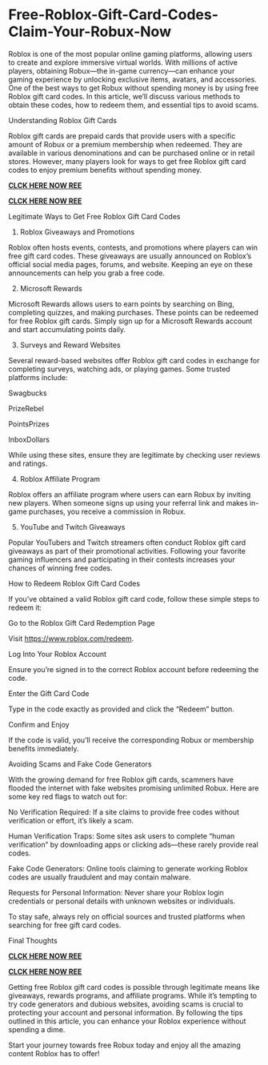 # Free-Roblox-Gift-Card-Codes-Claim-Your-Robux-Now
Roblox is one of the most popular online gaming platforms, allowing users to create and explore immersive virtual worlds. With millions of active players, obtaining Robux—the in-game currency—can enhance your gaming experience by unlocking exclusive items, avatars, and accessories. One of the best ways to get Robux without spending money is by using free Roblox gift card codes. In this article, we’ll discuss various methods to obtain these codes, how to redeem them, and essential tips to avoid scams.

Understanding Roblox Gift Cards

Roblox gift cards are prepaid cards that provide users with a specific amount of Robux or a premium membership when redeemed. They are available in various denominations and can be purchased online or in retail stores. However, many players look for ways to get free Roblox gift card codes to enjoy premium benefits without spending money.

**[CLCK HERE NOW REE](https://tinyurl.com/Robloxgiftcard2522)**

**[CLCK HERE NOW REE](https://tinyurl.com/Robloxgiftcard2522)**

Legitimate Ways to Get Free Roblox Gift Card Codes

1. Roblox Giveaways and Promotions

Roblox often hosts events, contests, and promotions where players can win free gift card codes. These giveaways are usually announced on Roblox’s official social media pages, forums, and website. Keeping an eye on these announcements can help you grab a free code.

2. Microsoft Rewards

Microsoft Rewards allows users to earn points by searching on Bing, completing quizzes, and making purchases. These points can be redeemed for free Roblox gift cards. Simply sign up for a Microsoft Rewards account and start accumulating points daily.

3. Surveys and Reward Websites

Several reward-based websites offer Roblox gift card codes in exchange for completing surveys, watching ads, or playing games. Some trusted platforms include:

Swagbucks

PrizeRebel

PointsPrizes

InboxDollars

While using these sites, ensure they are legitimate by checking user reviews and ratings.

4. Roblox Affiliate Program

Roblox offers an affiliate program where users can earn Robux by inviting new players. When someone signs up using your referral link and makes in-game purchases, you receive a commission in Robux.

5. YouTube and Twitch Giveaways

Popular YouTubers and Twitch streamers often conduct Roblox gift card giveaways as part of their promotional activities. Following your favorite gaming influencers and participating in their contests increases your chances of winning free codes.

How to Redeem Roblox Gift Card Codes

If you’ve obtained a valid Roblox gift card code, follow these simple steps to redeem it:

Go to the Roblox Gift Card Redemption Page

Visit https://www.roblox.com/redeem.

Log Into Your Roblox Account

Ensure you’re signed in to the correct Roblox account before redeeming the code.

Enter the Gift Card Code

Type in the code exactly as provided and click the “Redeem” button.

Confirm and Enjoy

If the code is valid, you’ll receive the corresponding Robux or membership benefits immediately.

Avoiding Scams and Fake Code Generators

With the growing demand for free Roblox gift cards, scammers have flooded the internet with fake websites promising unlimited Robux. Here are some key red flags to watch out for:

No Verification Required: If a site claims to provide free codes without verification or effort, it’s likely a scam.

Human Verification Traps: Some sites ask users to complete “human verification” by downloading apps or clicking ads—these rarely provide real codes.

Fake Code Generators: Online tools claiming to generate working Roblox codes are usually fraudulent and may contain malware.

Requests for Personal Information: Never share your Roblox login credentials or personal details with unknown websites or individuals.

To stay safe, always rely on official sources and trusted platforms when searching for free gift card codes.

Final Thoughts

**[CLCK HERE NOW REE](https://tinyurl.com/Robloxgiftcard2522)**

**[CLCK HERE NOW REE](https://tinyurl.com/Robloxgiftcard2522)**

Getting free Roblox gift card codes is possible through legitimate means like giveaways, rewards programs, and affiliate programs. While it’s tempting to try code generators and dubious websites, avoiding scams is crucial to protecting your account and personal information. By following the tips outlined in this article, you can enhance your Roblox experience without spending a dime.

Start your journey towards free Robux today and enjoy all the amazing content Roblox has to offer!
